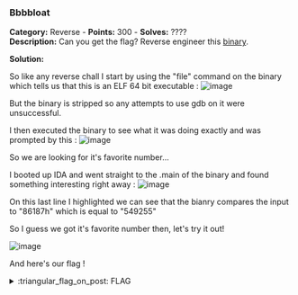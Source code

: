 ### Bbbbloat
**Category:** Reverse - **Points:** 300 - **Solves:** ????  
**Description:** Can you get the flag? Reverse engineer this [binary](./bbbbloat/).

**Solution:**  

So like any reverse chall I start by using the "file" command on the binary which tells us that this is an ELF 64 bit executable :
![image](https://user-images.githubusercontent.com/90833446/160920659-6cc56edc-df90-46ba-b586-cfdab37264c2.png)

But the binary is stripped so any attempts to use gdb on it were unsuccessful.

I then executed the binary to see what it was doing exactly and was prompted by this :
![image](https://user-images.githubusercontent.com/90833446/160921157-4ecfa74d-599c-4873-ac2c-37cebf031530.png)

So we are looking for it's favorite number...

I booted up IDA and went straight to the .main of the binary and found something interesting right away : 
![image](https://user-images.githubusercontent.com/90833446/160921394-f253cecc-5fbd-4492-b46b-7e024e9c03a5.png)

On this last line I highlighted we can see that the bianry compares the input to "86187h" which is equal to "549255"

So I guess we got it's favorite number then, let's try it out!

![image](https://user-images.githubusercontent.com/91023285/161246322-0b830d5a-454d-4332-b776-61c721135544.png)

And here's our flag !

<details>
  <summary>:triangular_flag_on_post: FLAG</summary>

  ```
  picoCTF{cu7_7h3_bl047_36dd316a}
  ```
</details>
